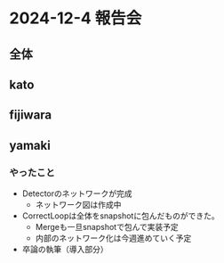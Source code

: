 # 2024-12-4 報告会

## 全体

## kato

## fijiwara

## yamaki

### やったこと
- Detectorのネットワークが完成
    - ネットワーク図は作成中
- CorrectLoopは全体をsnapshotに包んだものができた。
    - Mergeも一旦snapshotで包んで実装予定
    - 内部のネットワーク化は今週進めていく予定
- 卒論の執筆（導入部分）
